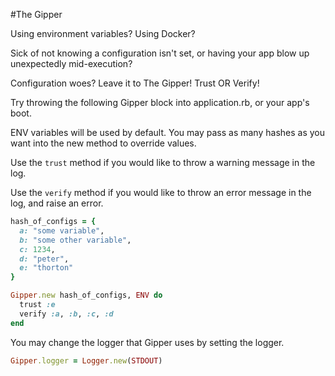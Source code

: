#The Gipper

Using environment variables? Using Docker? 

Sick of not knowing a configuration isn't set, or having your app blow up unexpectedly mid-execution?

Configuration woes?  Leave it to The Gipper! Trust OR Verify!

Try throwing the following Gipper block into application.rb, or your app's boot.

ENV variables will be used by default.  You may pass as many hashes as you want into the new method to override values.

Use the `trust` method if you would like to throw a warning message in the log.

Use the `verify` method if you would like to throw an error message in the log, and raise an error.

```ruby
hash_of_configs = {
  a: "some variable",
  b: "some other variable",
  c: 1234,
  d: "peter",
  e: "thorton"
}

Gipper.new hash_of_configs, ENV do
  trust :e 
  verify :a, :b, :c, :d
end

```


You may change the logger that Gipper uses by setting the logger.

```ruby
Gipper.logger = Logger.new(STDOUT)
```
